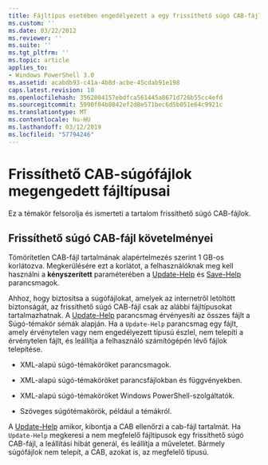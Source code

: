 ```yaml
---
title: Fájltípus esetében engedélyezett a egy frissíthető súgó CAB-fájl |} A Microsoft Docs
ms.custom: ''
ms.date: 03/22/2012
ms.reviewer: ''
ms.suite: ''
ms.tgt_pltfrm: ''
ms.topic: article
applies_to:
- Windows PowerShell 3.0
ms.assetid: acabdb93-c41a-4b8d-acbe-45cdab91e198
caps.latest.revision: 10
ms.openlocfilehash: 3562804157ebdfca561445a8671d726b55cc4efd
ms.sourcegitcommit: 5990f04b8042ef2d8e571bec6d5b051e64c9921c
ms.translationtype: MT
ms.contentlocale: hu-HU
ms.lasthandoff: 03/12/2019
ms.locfileid: "57794246"
---
```

# <a name="file-types-permitted-in-an-updatable-help-cab-file"></a>Frissíthető CAB-súgófájlok megengedett fájltípusai

Ez a témakör felsorolja és ismerteti a tartalom frissíthető súgó CAB-fájlok.

## <a name="updatable-help-cab-file-requirements"></a>Frissíthető súgó CAB-fájl követelményei

Tömörítetlen CAB-fájl tartalmának alapértelmezés szerint 1 GB-os korlátozva. Megkerülésére ezt a korlátot, a felhasználóknak meg kell használni a **kényszerített** paraméterében a [Update-Help](/powershell/module/Microsoft.PowerShell.Core/Update-Help) és [Save-Help](/powershell/module/Microsoft.PowerShell.Core/Save-Help) parancsmagok.

Ahhoz, hogy biztosítsa a súgófájlokat, amelyek az internetről letöltött biztonságát, az frissíthető súgó CAB-fájl csak az alábbi fájltípusokat tartalmazhatnak. A [Update-Help](/powershell/module/Microsoft.PowerShell.Core/Update-Help) parancsmag érvényesíti az összes fájlt a Súgó-témakör sémák alapján. Ha a `Update-Help` parancsmag egy fájlt, amely érvénytelen vagy nem engedélyezett típusú észlel, nem telepíti a érvénytelen fájlt, és leállítja a felhasználó számítógépén lévő fájlok telepítése.

- XML-alapú súgó-témaköröket parancsmagok.

- XML-alapú súgó-témaköröket parancsfájlokban és függvényekben.

- XML-alapú súgó-témaköröket Windows PowerShell-szolgáltatók.

- Szöveges súgótémakörök, például a témákról.

A [Update-Help](/powershell/module/Microsoft.PowerShell.Core/Update-Help) amikor, kibontja a CAB ellenőrzi a cab-fájl tartalmát. Ha `Update-Help` megkeresi a nem megfelelő fájltípusok egy frissíthető súgó CAB-fájl, a leállítási hibát generál, és leállítja a műveletet. Bármely súgófájlok nem telepít, a CAB, azokat is, az megfelelő típusú.